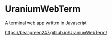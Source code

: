 # UraniumWebTerm
A terminal web app written in Javascript

https://beangreen247.github.io/UraniumWebTerm/
